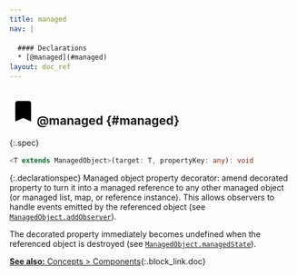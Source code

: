 ```yaml
---
title: managed
nav: |

  #### Declarations
  * [@managed](#managed)
layout: doc_ref
---
```


## ![](/assets/icons/spec-decorator.svg)@managed {#managed}
{:.spec}

```typescript
<T extends ManagedObject>(target: T, propertyKey: any): void
```
{:.declarationspec}
Managed object property decorator: amend decorated property to turn it into a managed reference to any other managed object (or managed list, map, or reference instance). This allows observers to handle events emitted by the referenced object (see [`ManagedObject.addObserver`](./ManagedObject#ManagedObject:addObserver)).


The decorated property immediately becomes undefined when the referenced object is destroyed (see [`ManagedObject.managedState`](./ManagedObject#ManagedObject:managedState)).

[**See also:** Concepts &gt; Components](/docs/concepts/components){:.block_link.doc}

